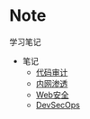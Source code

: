 # Note
学习笔记
- 笔记
  - [代码审计](./代码审计/)
  - [内网渗透](./内网渗透/)
  - [Web安全](./Web%E5%AE%89%E5%85%A8/)
  - [DevSecOps](./DevSecOps)
